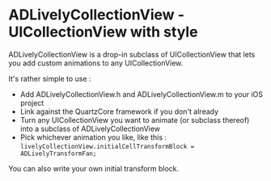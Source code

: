 # ADLivelyCollectionView - UICollectionView with style

ADLivelyCollectionView is a drop-in subclass of UICollectionView that lets you add custom animations to any UICollectionView.

It's rather simple to use :

*   Add ADLivelyCollectionView.h and ADLivelyCollectionView.m to your iOS project
*   Link against the QuartzCore framework if you don't already
*   Turn any UICollectionView you want to animate (or subclass thereof) into a subclass of ADLivelyCollectionView
*   Pick whichever animation you like, like this : ``livelyCollectionView.initialCellTransformBlock = ADLivelyTransformFan;``

You can also write your own initial transform block.
